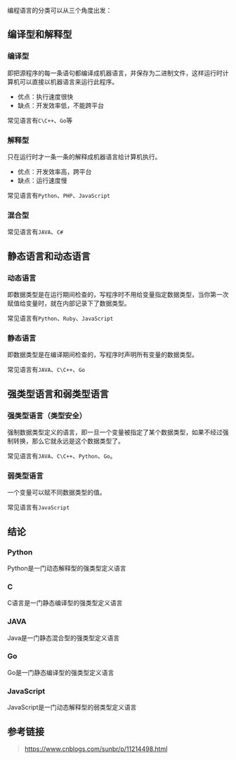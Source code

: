 编程语言的分类可以从三个角度出发：

## 编译型和解释型

### 编译型

即把源程序的每一条语句都编译成机器语言，并保存为二进制文件，这样运行时计算机可以直接以机器语言来运行此程序。

* 优点：执行速度很快
* 缺点：开发效率低，不能跨平台

常见语言有`C\C++`、`Go`等

### 解释型

只在运行时才一条一条的解释成机器语言给计算机执行。

* 优点：开发效率高，跨平台
* 缺点：运行速度慢

常见语言有`Python`、`PHP`、`JavaScript`

### 混合型

常见语言有`JAVA`、`C#`

## 静态语言和动态语言

### 动态语言

即数据类型是在运行期间检查的，写程序时不用给变量指定数据类型，当你第一次赋值给变量时，就在内部记录下了数据类型。

常见语言有`Python`、`Ruby`、`JavaScript`

### 静态语言

即数据类型是在编译期间检查的，写程序时声明所有变量的数据类型。

常见语言有`JAVA`、`C\C++`、`Go`

## 强类型语言和弱类型语言

### 强类型语言（类型安全）

强制数据类型定义的语言，即一旦一个变量被指定了某个数据类型，如果不经过强制转换，那么它就永远是这个数据类型了。

常见语言有`JAVA`、`C\C++`、`Python`、`Go`。

### 弱类型语言

一个变量可以赋不同数据类型的值。

常见语言有`JavaScript`

## 结论

### Python

Python是一门动态解释型的强类型定义语言

### C

C语言是一门静态编译型的强类型定义语言

### JAVA

Java是一门静态混合型的强类型定义语言

### Go

Go是一门静态编译型的强类型定义语言

### JavaScript

JavaScript是一门动态解释型的弱类型定义语言

## 参考链接

> https://www.cnblogs.com/sunbr/p/11214498.html